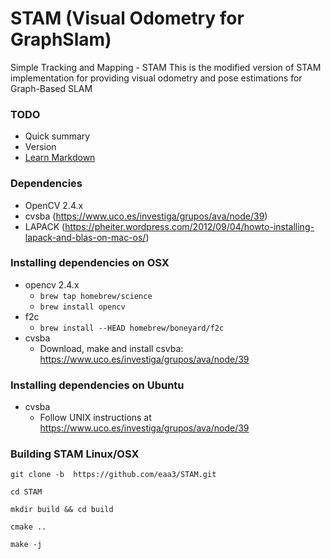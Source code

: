 # STAM (Visual Odometry for GraphSlam)
Simple Tracking and Mapping - STAM
This is the modified version of STAM implementation for providing visual odometry and pose estimations for Graph-Based SLAM

### TODO ###

* Quick summary
* Version
* [Learn Markdown](https://bitbucket.org/tutorials/markdowndemo)

### Dependencies ###

* OpenCV 2.4.x
* cvsba (https://www.uco.es/investiga/grupos/ava/node/39)
* LAPACK (https://pheiter.wordpress.com/2012/09/04/howto-installing-lapack-and-blas-on-mac-os/)


### Installing dependencies on OSX ###

* opencv 2.4.x
  * ``brew tap homebrew/science``
  * `` brew install opencv ``
* f2c
  * ``brew install --HEAD homebrew/boneyard/f2c``
* cvsba
  * Download, make and install csvba: https://www.uco.es/investiga/grupos/ava/node/39
  
### Installing dependencies on Ubuntu ###

* cvsba
  * Follow UNIX instructions at https://www.uco.es/investiga/grupos/ava/node/39



### Building STAM Linux/OSX ###

````
git clone -b  https://github.com/eaa3/STAM.git

cd STAM
   
mkdir build && cd build

cmake ..

make -j 
````
